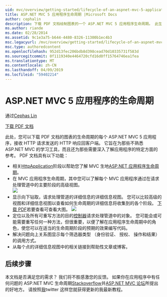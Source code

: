 ```yaml
---
uid: mvc/overview/getting-started/lifecycle-of-an-aspnet-mvc-5-application
title: ASP.NET MVC 5 应用程序生命周期 |Microsoft Docs
author: cephalin
description: 下载 PDF 文档绘制图表的一个 ASP.NET MVC 5 应用程序生命周期。 此生命周期文档提供 MVC 生命周期的高级视图...
ms.author: riande
ms.date: 02/28/2014
ms.assetid: 9c1e3a75-b644-4480-8326-11300b1ec4b3
msc.legacyurl: /mvc/overview/getting-started/lifecycle-of-an-aspnet-mvc-5-application
msc.type: authoredcontent
ms.openlocfilehash: 952d13fec206bdb8d398cead70d10335731f583d
ms.sourcegitcommit: 0f1119340e4464720cfd16d0ff15764746ea1fea
ms.translationtype: MT
ms.contentlocale: zh-CN
ms.lasthandoff: 04/09/2019
ms.locfileid: "59402214"
---
```

# <a name="lifecycle-of-an-aspnet-mvc-5-application"></a>ASP.NET MVC 5 应用程序的生命周期

通过[Cephas Lin](https://github.com/cephalin)

[下载 PDF 文档](lifecycle-of-an-aspnet-mvc-5-application/_static/lifecycle-of-an-aspnet-mvc-5-application1.pdf)

此处，您可以下载 PDF 文档的图表的生命周期的每个 ASP.NET MVC 5 应用程序，接收 HTTP 请求发送的 HTTP 响应回客户端。 它旨在为那些不熟悉 ASP.NET MVC 的学习工具，而且还为那些需要深入了解应用程序的特定方面的参考。 PDF 文档具有以下功能：

- 相关[HttpApplication](https://msdn.microsoft.com/library/system.web.httpapplication.aspx)阶段以帮助您了解 MVC 生地[ASP.NET 应用程序生命周期](https://msdn.microsoft.com/library/bb470252.aspx)。
- 在 MVC 应用程序生命周期，其中您可以了解每个 MVC 应用程序通过在请求处理管道中的主要阶段的高级视图。  
    ![](lifecycle-of-an-aspnet-mvc-5-application/_static/image1.jpg)
- 显示向下钻取，请求处理管道的详细信息的详细信息视图。 您可以比较高级的视图和详细信息视图以查看如何生命周期的详细信息将收集到的各个阶段。 [下载 PDF](lifecycle-of-an-aspnet-mvc-5-application/_static/lifecycle-of-an-aspnet-mvc-5-application1.pdf)若要查看可查看大图。
    ![](lifecycle-of-an-aspnet-mvc-5-application/_static/image2.jpg)
- 定位以及所有可重写方法的目的[控制器](https://msdn.microsoft.com/library/system.web.mvc.controller.aspx)请求处理管道中的对象。 您可能会或可能需要重写任何一种方法，但很重要，以便了解在应用程序生命周期中的角色，使您可以在适当的生命周期阶段的预期的效果编写代码。
- 解决问题向上关系图显示每个筛选器类型 （身份验证、 授权、 操作和结果） 的调用方式。
- 从每个点的详细信息视图中的相关链接到帮助性文章或博客。


## <a name="next-steps"></a>后续步骤

本文档是否满足您的需求？ 我们将不胜感激您的反馈。 如果你在应用程序中有任何问题的 ASP.NET MVC 生命周期[Stackoverflow](http://stackoverflow.com/help)并[ASP.NET MVC 论坛](https://forums.asp.net/1146.aspx)所提出的好地方。 请按照[我](https://twitter.com/Cephas_MSFT)twitter 这样您就获得更新的我最新教程。

